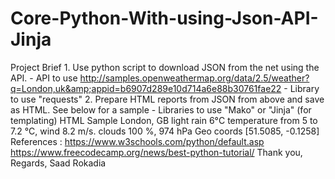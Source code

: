 # Core-Python-With-using-Json-API-Jinja
Project Brief  1. Use python script to download JSON from the net using the API. - API to use http://samples.openweathermap.org/data/2.5/weather?q=London,uk&amp;appid=b6907d289e10d714a6e88b30761fae22 - Library to use "requests"   2. Prepare HTML reports from JSON from above and save as HTML. See below for a sample - Libraries to use "Mako" or  "Jinja" (for templating)    HTML Sample  London, GB  light rain 6°С temperature from 5 to 7.2 °С, wind 8.2 m/s. clouds 100 %, 974 hPa  Geo coords [51.5085, -0.1258]    References :  https://www.w3schools.com/python/default.asp  https://www.freecodecamp.org/news/best-python-tutorial/   Thank you,  Regards,  Saad Rokadia 
